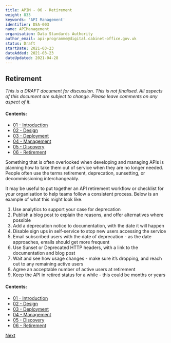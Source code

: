 ```yaml
---
title: APIM - 06 - Retirement
weight: 833
keywords: 'API Management'
identifier: DSA-003
name: APIManagement
organisation: Data Standards Authority
author_email: api-programme@digital.cabinet-office.gov.uk
status: Draft
startDate: 2021-03-23
dateAdded: 2021-03-23
dateUpdated: 2021-04-28
---
```


## Retirement


_This is a DRAFT document for discussion. This is not finalised. All aspects of this document are subject to change. Please leave comments on any aspect of it._

#### Contents:
- [01 - Introduction](APIM-Introduction.html)
- [02 - Design](APIM-Design.html)
- [03 - Deployment](APIM-Deployment.html)
- [04 - Management](APIM-Management.html)
- [05 - Discovery](APIM-Discovery.html)
- [06 - Retirement](APIM-Retirement.html)



Something that is often overlooked when developing and managing APIs is planning how to take them out of service when they are no longer needed. People often use the terms retirement, deprecation, sunsetting, or decommissioning interchangeably.

It may be useful to put together an API retirement workflow or checklist for your organisation to help teams follow a consistent process. Below is an example of what this might look like.

 1. Use analytics to support your case for deprecation
 2. Publish a blog post to explain the reasons, and offer alternatives where possible
 3. Add a deprecation notice to documentation, with the date it will happen
 4. Disable sign ups in self-service to stop new users accessing the service
 5. Email subscribed users with the date of deprecation - as the date approaches, emails should get more frequent
 6. Use Sunset or Deprecated HTTP headers, with a link to the documentation and blog post
 7. Wait and see how usage changes - make sure it’s dropping, and reach out to any remaining active users
 8. Agree an acceptable number of active users at retirement
 9. Keep the API in retired status for a while - this could be months or years 



#### Contents:
- [01 - Introduction](APIM-Introduction.html)
- [02 - Design](APIM-Design.html)
- [03 - Deployment](APIM-Deployment.html)
- [04 - Management](APIM-Management.html)
- [05 - Discovery](APIM-Discovery.html)
- [06 - Retirement](APIM-Retirement.html)


[Next](APIM-Introduction.html)
